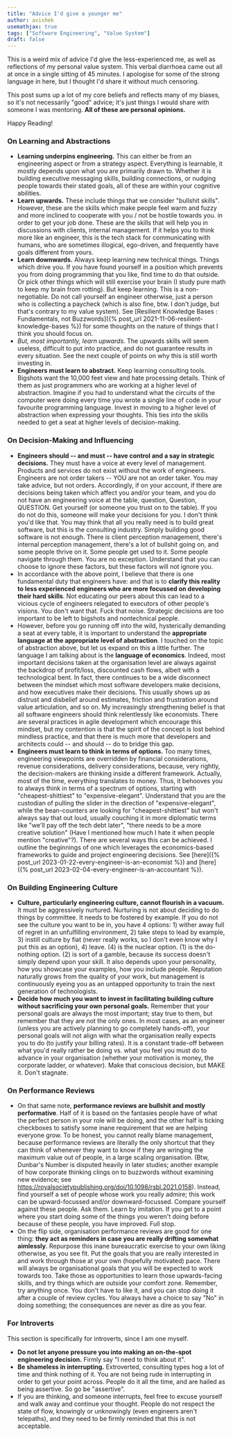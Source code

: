 ```yaml
---
title: "Advice I'd give a younger me"
author: avishek
usemathjax: true
tags: ["Software Engineering", "Value System"]
draft: false
---
```


This is a weird mix of advice I'd give the less-experienced me, as well as reflections of my personal value system. This verbal diarrhoea came out all at once in a single sitting of 45 minutes. I apologise for some of the strong language in here, but I thought I'd share it without much censoring.

This post sums up a lot of my core beliefs and reflects many of my biases, so it's not necessarily "good" advice; it's just things I would share with someone I was mentoring. **All of these are personal opinions.**

Happy Reading!

### On Learning and Abstractions

- **Learning underpins engineering.** This can either be from an engineering aspect or from a strategy aspect. Everything is learnable, it mostly depends upon what you are primarily drawn to. Whether it is building executive messaging skills, building connections, or nudging people towards their stated goals, all of these are within your cognitive abilities.
- **Learn upwards.** These include things that we consider "bullshit skills". However, these are the skills which make people feel warm and fuzzy and more inclined to cooperate with you / not be hostile towards you. in order to get your job done. These are the skills that will help you in discussions with clients, internal management. If it helps you to think more like an engineer, this is the tech stack for communicating with humans, who are sometimes illogical, ego-driven, and frequently have goals different from yours.
- **Learn downwards.** Always keep learning new technical things. Things which drive you. If you have found yourself in a position which prevents you from doing programming that you like, find time to do that outside. Or pick other things which will still exercise your brain (I study pure math to keep my brain from rotting). But keep learning. This is a non-negotiable. Do not call yourself an engineer otherwise, just a person who is collecting a paycheck (which is also fine, btw. I don't judge, but that's contrary to my value system). See [Resilient Knowledge Bases : Fundamentals, not Buzzwords]({% post_url 2021-11-06-resilient-knowledge-bases %}) for some thoughts on the nature of things that I think you should focus on.
- *But, most importantly, learn upwards.* The upwards skills will seem useless, difficult to put into practice, and do not guarantee results in every situation. See the next couple of points on why this is still worth investing in.
- **Engineers must learn to abstract.** Keep learning consulting tools. Bigshots want the 10,000 feet view and hate processing details. Think of them as just programmers who are working at a higher level of abstraction. Imagine if you had to understand what the circuits of the computer were doing every time you wrote a single line of code in your favourite programming language. Invest in moving to a higher level of abstraction when expressing your thoughts. This ties into the skills needed to get a seat at higher levels of decision-making.

### On Decision-Making and Influencing
- **Engineers should -- and must -- have control and a say in strategic decisions.** They must have a voice at every level of management. Products and services do not exist without the work of engineers. Engineers are not order takers -- YOU are not an order taker. You may take advice, but not orders. Accordingly, if on your account, if there are decisions being taken which affect you and/or your team, and you do not have an engineering voice at the table, question, Question, QUESTION. Get yourself (or someone you trust on to the table). If you do not do this, someone will make your decisions for you. I don't think you'd like that. You may think that all you really need is to build great software, but this is the consulting industry. Simply building good software is not enough. There is client perception management, there's internal perception management, there's a lot of bullshit going on, and some people thrive on it. Some people get used to it. Some people navigate through them. You are no exception. Understand that you can choose to ignore these factors, but these factors will not ignore you.
- In accordance with the above point, I believe that there is one fundamental duty that engineers have: and that is to **clarify this reality to less experienced engineers who are more focussed on developing their hard skills**. Not educating our peers about this can lead to a vicious cycle of engineers relegated to executors of other people's visions. You don't want that. Fuck that noise. Strategic decisions are too important to be left to bigshots and nontechnical people.
- However, before you go running off into the wild, hysterically demanding a seat at every table, it is important to understand the **appropriate language at the appropriate level of abstraction**. I touched on the topic of abstraction above, but let us expand on this a little further. The language I am talking about is the **language of economics**. Indeed, most important decisions taken at the organisation level are always against the backdrop of profit/loss, discounted cash flows, albeit with a technological bent. In fact, there continues to be a wide disconnect between the mindset which most software developers make decisions, and how executives make their decisions. This usually shows up as distrust and disbelief around estimates, friction and frustration around value articulation, and so on. My increasingly strengthening belief is that all software engineers should think relentlessly like economists. There are several practices in agile development which encourage this mindset, but my contention is that the spirit of the concept is lost behind mindless practice, and that there is much more that developers and architects could -- and should -- do to bridge this gap.
- **Engineers must learn to think in terms of options.** Too many times, engineering viewpoints are overridden by financial considerations, revenue considerations, delivery considerations, because, very rightly, the decision-makers are thinking inside a different framework. Actually, most of the time, everything translates to money. Thus, it behooves you to always think in terms of a spectrum of options, starting with "cheapest-shittiest" to "expensive-elegant". Understand that you are the custodian of pulling the slider in the direction of "expensive-elegant", while the bean-counters are looking for "cheapest-shittiest" but won't always say that out loud, usually couching it in more diplomatic terms like "we'll pay off the tech debt later", "there needs to be a more creative solution" (Have I mentioned how much I hate it when people mention "creative"?). There are several ways this can be achieved. I outline the beginnings of one which leverages the economics-based frameworks to guide and project engineering decisions. See [here]({% post_url 2023-01-22-every-engineer-is-an-economist %}) and [here]({% post_url 2023-02-04-every-engineer-is-an-accountant %}).

### On Building Engineering Culture
- **Culture, particularly engineering culture, cannot flourish in a vacuum.** It must be aggressively nurtured. Nurturing is not about deciding to do things by committee. It needs to be fostered by example. If you do not see the culture you want to be in, you have 4 options: 1) wither away full of regret in an unfulfilling environment, 2) take steps to lead by example, 3) instill culture by fiat (never really works, so I don't even know why I put this as an option), 4) leave. (4) is the nuclear option. (1) is the do-nothing option. (2) is sort of a gamble, because its success doesn't simply depend upon your skill. It also depends upon your personality, how you showcase your examples, how you include people. Reputation naturally grows from the quality of your work, but management is continuously eyeing you as an untapped opportunity to train the next generation of technologists.
- **Decide how much you want to invest in facilitating building culture without sacrificing your own personal goals.** Remember that your personal goals are always the most important; stay true to them, but remember that they are not the only ones. In most cases, as an engineer (unless you are actively planning to go completely hands-off), your personal goals will not align with what the organisation really expects you to do (to justify your billing rates). It is a constant trade-off between what you'd really rather be doing vs. what you feel you must do to advance in your organisation (whether your motivation is money, the corporate ladder, or whatever). Make that conscious decision, but MAKE it. Don't stagnate.

### On Performance Reviews
- On that same note, **performance reviews are bullshit and mostly performative**. Half of it is based on the fantasies people have of what the perfect person in your role will be doing, and the other half is ticking checkboxes to satisfy some inane requirement that we are helping everyone grow. To be honest, you cannot really blame management, because performance reviews are literally the only shortcut that they can think of whenever they want to know if they are wringing the maximum value out of people, in a large scaling organisation. (Btw, Dunbar's Number is disputed heavily in later studies; another example of how corporate thinking clings on to buzzwords without examining new evidence; see https://royalsocietypublishing.org/doi/10.1098/rsbl.2021.0158). Instead, find yourself a set of people whose work you really admire; this work can be upward-focussed and/or downward-focussed. Compare yourself against these people. Ask them. Learn by imitation. If you get to a point where you start doing some of the things you weren't doing before because of these people, you have improved. Full stop.
- On the flip side, organisation performance reviews are good for one thing: **they act as reminders in case you are really drifting somewhat aimlessly**. Repurpose this inane bureaucratic exercise to your own liking otherwise, as you see fit. Put the goals that you are really interested in and work through those at your own (hopefully motivated) pace. There will always be organisational goals that you will be expected to work towards too. Take those as opportunities to learn those upwards-facing skills, and try things which are outside your comfort zone. Remember, try anything once. You don't have to like it, and you can stop doing it after a couple of review cycles. You always have a choice to say "No" in doing something; the consequences are never as dire as you fear.

### For Introverts
This section is specifically for introverts, since I am one myself.

- **Do not let anyone pressure you into making an on-the-spot engineering decision.** Firmly say "I need to think about it".
- **Be shameless in interrupting.** Extroverted, consulting types hog a lot of time and think nothing of it. You are not being rude in interrupting in order to get your point across. People do it all the time, and are hailed as being assertive. So go be "assertive".
- If you are thinking, and someone interrupts, feel free to excuse yourself and walk away and continue your thought. People do not respect the state of flow, knowingly or unknowingly (even engineers aren't telepaths), and they need to be firmly reminded that this is not acceptable.
